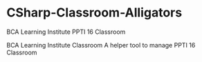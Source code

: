 # CSharp-Classroom-Alligators
BCA Learning Institute PPTI 16 Classroom

BCA Learning Institute Classroom
A helper tool to manage PPTI 16 Classroom
